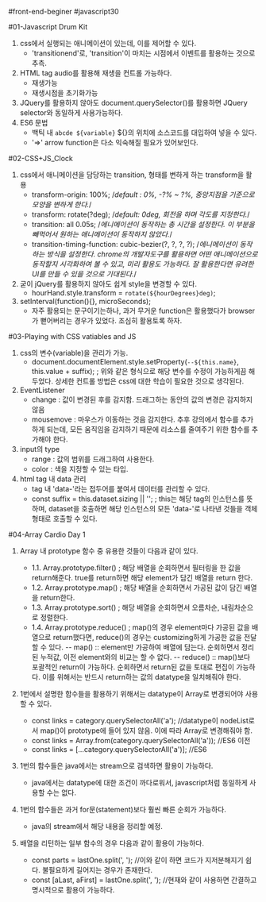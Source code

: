 #front-end-beginer
#javascript30

#01-Javascript Drum Kit
1. css에서 실행되는 애니메이션이 있는데, 이를 제어할 수 있다. 
    - 'transitionend'로, 'transition'이 마치는 시점에서 이벤트를 활용하는 것으로 추측.
2. HTML tag audio를 활용해 재생을 컨트롤 가능하다.
    - 재생가능
    - 재생시점을 초기화가능
3. JQuery를 활용하지 않아도 document.querySelector()를 활용하면 JQuery selector와 동일하게 사용가능하다.
4. ES6 문법
    - 백틱 내 `abcde ${variable}` ${}의 위치에 소스코드를 대입하여 넣을 수 있다.
    - '=>' arrow function은 다소 익숙해질 필요가 있어보인다.

#02-CSS+JS_Clock
1. css에서 애니메이션을 담당하는 transition, 형태를 변하게 하는 transform을 활용
    - transform-origin: 100%; /*default : 0%, -?% ~ ?%, 중앙지점을 기준으로 모양을 변하게 한다.*/
    - transform: rotate(?deg); /*default: 0deg, 회전을 하며 각도를 지정한다.*/
    - transition: all 0.05s; /*에니메이션이 동작하는 총 시간을 설정한다. 이 부분을 빼먹어서 원하는 애니메이션이 동작하지 않았다.*/
    - transition-timing-function: cubic-bezier(?, ?, ?, ?); /*에니메이션이 동작하는 방식을 설정한다. chrome의 개발자도구를 활용하면 어떤 애니메이션으로 동작할지 시각화하여 볼 수 있고, 미리 활용도 가능하다. 잘 활용한다면 유려한 UI를 만들 수 있을 것으로 기대된다.*/
2. 굳이 jQuery를 활용하지 않아도 쉽게 style을 변경할 수 있다.
    - hourHand.style.transform = `rotate(${hourDegrees}deg)`;
3. setInterval(function(){}, microSeconds);
    - 자주 활용되는 문구이기는하나, 과거 무거운 function은 활용했다가 browser가 뻗어버리는 경우가 있었다. 조심히 활용토록 하자.

#03-Playing with CSS vatiables and JS
1. css의 변수(variable)을 관리가 가능.
    - document.documentElement.style.setProperty(`--${this.name}`, this.value + suffix);
      ; 위와 같은 형식으로 해당 변수를 수정이 가능하게끔 해두었다. 상세한 컨트롤 방법은 css에 대한 학습이 필요한 것으로 생각된다.
2. EventListener
    - change : 값이 변경된 후를 감지함. 드래그하는 동안의 값의 변경은 감지하지 않음
    - mousemove : 마우스가 이동하는 것음 감지한다. 추후 강의에서 함수를 추가하게 되는데, 모든 움직임을 감지하기 때문에 리소스를 줄여주기 위한 함수를 추가해야 한다.
3. input의 type
    - range : 값의 범위를 드래그하여 사용한다.
    - color : 색을 지정할 수 있는 타입.
4. html tag 내 data 관리
    - tag 내 'data-'라는 접두어를 붙여서 데이터를 관리할 수 있다.
    - const suffix = this.dataset.sizing || '';
        ; this는 해당 tag의 인스턴스를 뜻하며, dataset을 호출하면 해당 인스턴스의 모든 'data-'로 나타낸 것들을 객체형태로 호출할 수 있다.

#04-Array Cardio Day 1
1. Array 내 prototype 함수 중 유용한 것들이 다음과 같이 있다.
    - 1.1. Array.prototype.filter()
        ; 해당 배열을 순회하면서 필터링을 한 값을 return해준다. true를 return하면 해당 element가 담긴 배열을 return 한다.
    - 1.2. Array.prototype.map()
        ; 해당 배열을 순회하면서 가공된 값이 담긴 배열을 return한다.
    - 1.3. Array.prototype.sort()
        ; 해당 배열을 순회하면서 오름차순, 내림차순으로 정렬한다.
    - 1.4. Array.prototype.reduce()
        ; map()의 경우 element마다 가공된 값을 배열으로 return했다면, reduce()의 경우는 customizing하게 가공한 값을 전달할 수 있다.
        -- map() :: element만 가공하여 배열에 담는다. 순회하면서 정리된 누적값, 이전 element와의 비교는 할 수 없다.
        -- reduce() :: map()보다 포괄적인 return이 가능하다. 순회하면서 return된 값을 토대로 편집이 가능하다. 이를 위해서는 반드시 return하는 값의 datatype을 일치해줘야 한다.

2. 1번에서 설명한 함수들을 활용하기 위해서는 datatype이 Array로 변경되어야 사용할 수 있다.
    - const links = category.querySelectorAll('a');     //datatype이 nodeList로서 map()이 prototype에 들어 있지 않음. 이에 따라 Array로 변경해줘야 함.
    - const links = Array.from(category.querySelectorAll('a'));   //ES6 이전
    - const links = [...category.querySelectorAll('a')];   //ES6

3. 1번의 함수들은 java에서는 stream으로 검색하면 활용이 가능하다.
    - java에서는 datatype에 대한 조건이 까다로워서, javascript처럼 동일하게 사용할 수는 없다.

4. 1번의 함수들은 과거 for문(statement)보다 훨씬 빠른 순회가 가능하다.
    - java의 stream에서 해당 내용을 정리할 예정.

5. 배열을 리턴하는 일부 함수의 경우 다음과 같이 활용이 가능하다.
    - const parts = lastOne.split(', ');          //이와 같이 하면 코드가 지저분해지기 쉽다. 불필요하게 길어지는 경우가 존재한다.
    - const [aLast, aFirst] = lastOne.split(', ');  //현재와 같이 사용하면 간결하고 명시적으로 활용이 가능하다.